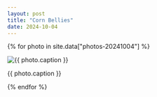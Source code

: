 ```yaml
---
layout: post
title: "Corn Bellies"
date: 2024-10-04
---
```


{% for photo in site.data["photos-20241004"] %}
  <div>
    <img src="{{ site.baseurl }}/photos/{{ photo.file }}" alt="{{ photo.caption }}">
    <p>{{ photo.caption }}</p>
  </div>
{% endfor %}